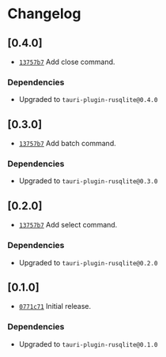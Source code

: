 # Changelog

## \[0.4.0]

- [`13757b7`](https://www.github.com/kessdev/tauri-plugin-rusqlite/commit/13757b7980e17032f81c9aa0cd594371d86c9372) Add close command.

### Dependencies

- Upgraded to `tauri-plugin-rusqlite@0.4.0`

## \[0.3.0]

- [`13757b7`](https://www.github.com/your-org/tauri-plugin-rusqlite/commit/13757b7980e17032f81c9aa0cd594371d86c9372) Add batch command.

### Dependencies

- Upgraded to `tauri-plugin-rusqlite@0.3.0`

## \[0.2.0]

- [`13757b7`](https://www.github.com/your-org/tauri-plugin-rusqlite/commit/13757b7980e17032f81c9aa0cd594371d86c9372) Add select command.

### Dependencies

- Upgraded to `tauri-plugin-rusqlite@0.2.0`

## \[0.1.0]

- [`0771c71`](https://www.github.com/your-org/tauri-plugin-rusqlite/commit/0771c71e8709cd6776f746d3d82a7b10094e8326) Initial release.

### Dependencies

- Upgraded to `tauri-plugin-rusqlite@0.1.0`
